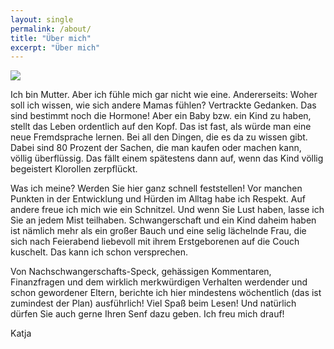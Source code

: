 ```yaml
---
layout: single
permalink: /about/
title: "Über mich"
excerpt: "Über mich"
---
```


![](../../../../../images/katja_profil.jpg)

Ich bin Mutter. Aber ich fühle mich gar nicht wie eine. Andererseits: Woher soll ich wissen, wie sich andere Mamas fühlen? Vertrackte Gedanken. Das sind bestimmt noch die Hormone! Aber ein Baby bzw. ein Kind zu haben, stellt das Leben ordentlich auf den Kopf. Das ist fast, als würde man eine neue Fremdsprache lernen. Bei all den Dingen, die es da zu wissen gibt. Dabei sind 80 Prozent der Sachen, die man kaufen oder machen kann, völlig überflüssig. Das fällt einem spätestens dann auf, wenn das Kind völlig begeistert Klorollen zerpflückt.

Was ich meine? Werden Sie hier ganz schnell feststellen! Vor manchen Punkten in der Entwicklung und Hürden im Alltag habe ich Respekt. Auf andere freue ich mich wie ein Schnitzel. Und wenn Sie Lust haben, lasse ich Sie an jedem Mist teilhaben. Schwangerschaft und ein Kind daheim haben ist nämlich mehr als ein großer Bauch und eine selig lächelnde Frau, die sich nach Feierabend liebevoll mit ihrem Erstgeborenen auf die Couch kuschelt. Das kann ich schon versprechen.

Von Nachschwangerschafts-Speck, gehässigen Kommentaren, Finanzfragen und dem wirklich merkwürdigen Verhalten werdender und schon gewordener Eltern, berichte ich hier mindestens wöchentlich (das ist zumindest der Plan) ausführlich! Viel Spaß beim Lesen! Und natürlich dürfen Sie auch gerne Ihren Senf dazu geben. Ich freu mich drauf!

Katja